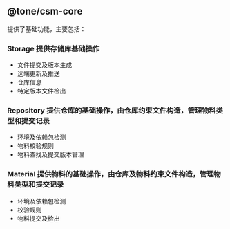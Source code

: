 ## @tone/csm-core

提供了基础功能，主要包括：

### Storage 提供存储库基础操作

- 文件提交及版本生成
- 远端更新及推送
- 仓库信息
- 特定版本文件检出

### Repository 提供仓库的基础操作，由仓库约束文件构造，管理物料类型和提交记录

- 环境及依赖包检测
- 物料校验规则
- 物料查找及提交版本管理

### Material 提供物料的基础操作，由仓库及物料约束文件构造，管理物料类型和提交记录

- 环境及依赖包检测
- 校验规则
- 物料提交及检出
